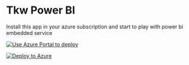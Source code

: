 # Tkw Power BI
Install this app in your azure subscription and start to play with power bi embedded service

<a href="https://portal.azure.com/#create/Microsoft.Template/uri/https%3A%2F%2Fraw.githubusercontent.com%2Ftecknoworks%2Ftkw-power-bi%2Fmaster%2Fportal-arm%2Fazuredeploy.json
" target="_blank">
    <img src="http://azuredeploy.net/deploybutton.png" title="Use Azure Portal to deploy" />
</a>

[![Deploy to Azure](http://azuredeploy.net/deploybutton.png)](https://azuredeploy.net/)